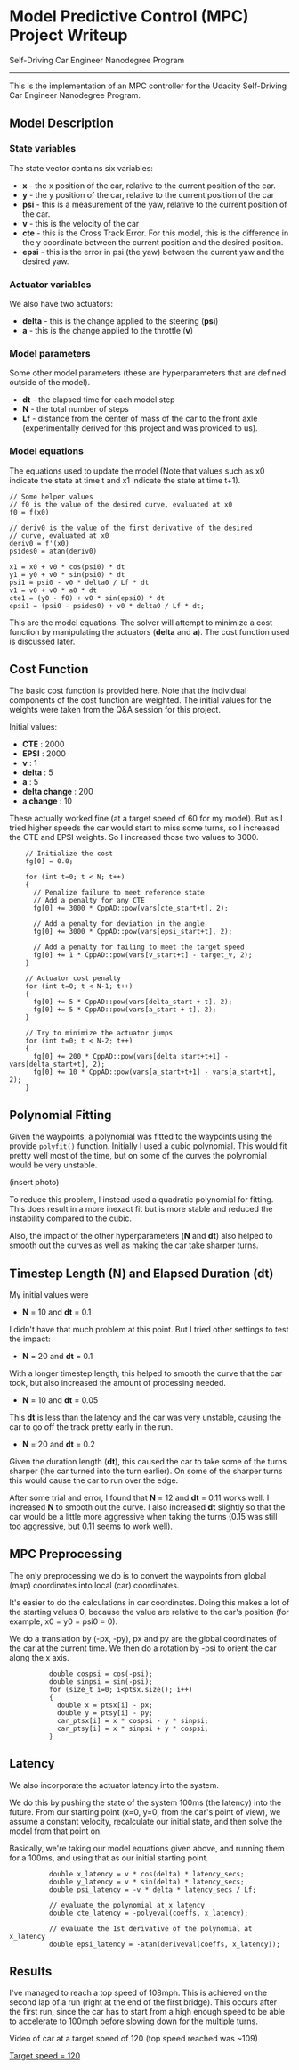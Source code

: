 # Model Predictive Control (MPC) Project Writeup
Self-Driving Car Engineer Nanodegree Program

---

This is the implementation of an MPC controller for the Udacity Self-Driving Car Engineer Nanodegree Program.

## Model Description

### State variables
The state vector contains six variables:

* __x__ - the x position of the car, relative to the current position of the car.
* __y__ - the y position of the car, relative to the current position of the car
* __psi__ - this is a measurement of the yaw, relative to the current position of the car.
* __v__ - this is the velocity of the car
* __cte__ - this is the Cross Track Error. For this model, this is the difference in the y coordinate between the current position and the desired position.
* __epsi__ - this is the error in psi (the yaw) between the current yaw and the desired yaw.


### Actuator variables
We also have two actuators:

* __delta__ - this is the change applied to the steering (__psi__)
* __a__ - this is the change applied to the throttle (__v__)


### Model parameters
Some other model parameters (these are hyperparameters that are defined outside of the model).

* __dt__ - the elapsed time for each model step
* __N__ - the total number of steps
* __Lf__ - distance from the center of mass of the car to the front axle (experimentally derived for this project and was provided to us).

### Model equations
The equations used to update the model
(Note that values such as x0 indicate the state at time t and x1 indicate the state at time t+1).

```
// Some helper values
// f0 is the value of the desired curve, evaluated at x0
f0 = f(x0)

// deriv0 is the value of the first derivative of the desired
// curve, evaluated at x0
deriv0 = f'(x0)
psides0 = atan(deriv0)

x1 = x0 + v0 * cos(psi0) * dt
y1 = y0 + v0 * sin(psi0) * dt
psi1 = psi0 - v0 * delta0 / Lf * dt
v1 = v0 + v0 * a0 * dt
cte1 = (y0 - f0) + v0 * sin(epsi0) * dt
epsi1 = (psi0 - psides0) + v0 * delta0 / Lf * dt;
```

This are the model equations.  The solver will attempt to minimize a
cost function by manipulating the actuators (__delta__ and __a__). The cost function used is discussed later.

## Cost Function
The basic cost function is provided here.  Note that the individual components of the cost function are weighted.  The initial values for the weights were taken from the Q&A session for this project.

Initial values:

* __CTE__ : 2000
* __EPSI__ : 2000
* __v__ : 1
* __delta__ : 5
* __a__ : 5
* __delta change__ : 200
* __a change__ : 10

These actually worked fine (at a target speed of 60 for my model). But as I tried higher speeds the car would start to miss some turns, so I increased the CTE and EPSI weights.  So I increased those two values to 3000. 

```
    // Initialize the cost
    fg[0] = 0.0;

    for (int t=0; t < N; t++)
    {
      // Penalize failure to meet reference state
      // Add a penalty for any CTE
      fg[0] += 3000 * CppAD::pow(vars[cte_start+t], 2);

      // Add a penalty for deviation in the angle
      fg[0] += 3000 * CppAD::pow(vars[epsi_start+t], 2);

      // Add a penalty for failing to meet the target speed
      fg[0] += 1 * CppAD::pow(vars[v_start+t] - target_v, 2);
    }

    // Actuator cost penalty
    for (int t=0; t < N-1; t++)
    {
      fg[0] += 5 * CppAD::pow(vars[delta_start + t], 2);
      fg[0] += 5 * CppAD::pow(vars[a_start + t], 2);
    }

    // Try to minimize the actuator jumps
    for (int t=0; t < N-2; t++)
    {
      fg[0] += 200 * CppAD::pow(vars[delta_start+t+1] - vars[delta_start+t], 2);
      fg[0] += 10 * CppAD::pow(vars[a_start+t+1] - vars[a_start+t], 2);
    }

```

## Polynomial Fitting

Given the waypoints, a polynomial was fitted to the waypoints using the provide `polyfit()` function.  Initially I used a cubic polynomial.  This would fit pretty well most of the time, but on some of the curves the polynomial would be very unstable.

(insert photo)

To reduce this problem, I instead used a quadratic polynomial for fitting.  This does result in a more inexact fit but is more stable and reduced the instability compared to the cubic.

Also, the impact of the other hyperparameters (__N__ and __dt__) also helped to smooth out the curves as well as making the car take sharper turns.

## Timestep Length (N) and Elapsed Duration (dt)

My initial values were

* __N__ = 10 and __dt__ = 0.1

I didn't have that much problem at this point. But I tried other settings to test the impact:

* __N__ = 20 and __dt__ = 0.1

With a longer timestep length, this helped to smooth the curve that the car took, but also increased the amount of processing needed.

* __N__ = 10 and __dt__ = 0.05

This __dt__ is less than the latency and the car was very unstable, causing the car to go off the track pretty early in the run.

* __N__ = 20 and __dt__ = 0.2

Given the duration length (__dt__), this caused the car to take some of the turns sharper (the car turned into the turn earlier).  On some of the sharper turns this would cause the car to run over the edge.

After some trial and error, I found that __N__ = 12 and __dt__ = 0.11 works well.  I increased __N__ to smooth out the curve.  I also increased __dt__ slightly so that the car would be a little more aggressive when taking the turns (0.15 was still too aggressive, but 0.11 seems to work well).

## MPC Preprocessing

The only preprocessing we do is to convert the waypoints from global (map) coordinates into local (car) coordinates.

It's easier to do the calculations in car coordinates.  Doing this makes a lot of the starting values 0, because the value are relative to the car's position (for example, x0 = y0 = psi0 = 0).

We do a translation by (-px, -py), px and py are the global coordinates of the car at the current time.  We then do a rotation by -psi to orient the car along the x axis.

```
          double cospsi = cos(-psi);
          double sinpsi = sin(-psi);
          for (size_t i=0; i<ptsx.size(); i++)
          {
            double x = ptsx[i] - px;
            double y = ptsy[i] - py;
            car_ptsx[i] = x * cospsi - y * sinpsi;
            car_ptsy[i] = x * sinpsi + y * cospsi;
          }
```

## Latency

We also incorporate the actuator latency into the system.

We do this by pushing the state of the system 100ms (the latency) into the future.  From our starting point (x=0, y=0, from the car's point of view), we assume a constant velocity, recalculate our initial state, and then solve the model from that point on.

Basically, we're taking our model equations given above, and running them for a 100ms, and using that as our initial starting point.

```
          double x_latency = v * cos(delta) * latency_secs;
          double y_latency = v * sin(delta) * latency_secs;
          double psi_latency = -v * delta * latency_secs / Lf;
          
          // evaluate the polynomial at x_latency
          double cte_latency = -polyeval(coeffs, x_latency);
          
          // evaluate the 1st derivative of the polynomial at x_latency
          double epsi_latency = -atan(deriveval(coeffs, x_latency));
```

## Results

I've managed to reach a top speed of 108mph. This is achieved on the second lap of a run (right at the end of the first bridge). This occurs  after the first run, since the car has to start from a high enough speed to be able to accelerate to 100mph before slowing down for the multiple turns.

Video of car at a target speed of 120 (top speed reached was ~109)

[Target speed = 120](./videos/target120.mp4)

